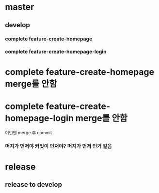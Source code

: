 # master
## develop
### complete feature-create-homepage
### complete feature-create-homepage-login

# complete feature-create-homepage merge를 안함
# complete feature-create-homepage-login merge를 안함


이번엔 merge 후 commit

### 머지가 먼저야 커밋이 먼저야? 머지가 먼저 인거 같음

# release
## release to develop
